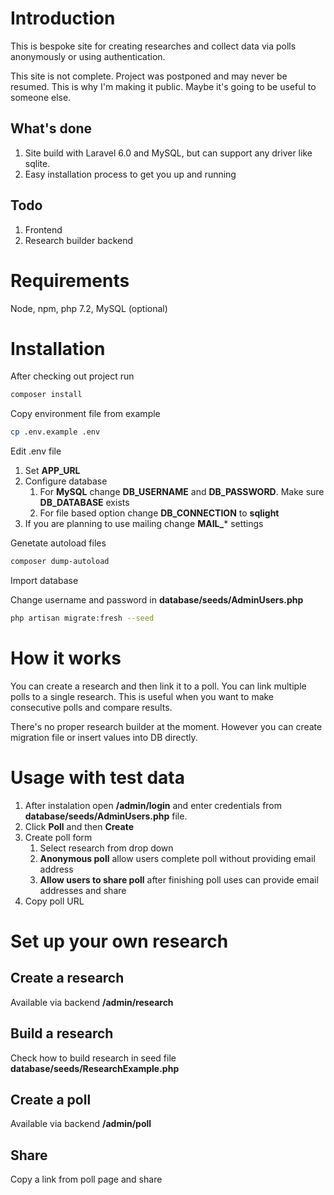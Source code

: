 # Introduction
This is bespoke site for creating researches and collect data via polls anonymously or using authentication.

This site is not complete. Project was postponed and may never be resumed. This is why I'm making it public. Maybe it's going to be useful to someone else.

## What's done
1. Site build with Laravel 6.0 and MySQL, but can support any driver like sqlite.
2. Easy installation process to get you up and running

## Todo
1. Frontend
2. Research builder backend

# Requirements
Node, npm, php 7.2, MySQL (optional)

# Installation

After checking out project run

```bash
composer install
``` 

Copy environment file from example

```bash
cp .env.example .env
``` 

Edit .env file

1. Set **APP_URL**
2. Configure database
	1. For **MySQL** change **DB_USERNAME** and **DB_PASSWORD**. Make sure **DB_DATABASE** exists
	2. For file based option change **DB_CONNECTION** to **sqlight**
3. If you are planning to use mailing change **MAIL_*** settings

Genetate autoload files

```bash
composer dump-autoload
```

Import database

Change username and password in **database/seeds/AdminUsers.php**

```bash
php artisan migrate:fresh --seed
```

# How it works

You can create a research and then link it to a poll. You can link multiple polls to a single research. This is useful when you want to make consecutive polls and compare results.

There's no proper research builder at the moment. However you can create migration file or insert values into DB directly.

# Usage with test data

1. After instalation open **/admin/login** and enter credentials from **database/seeds/AdminUsers.php** file.
2. Click **Poll** and then **Create**
3. Create poll form
    1. Select research from drop down
    2. **Anonymous poll** allow users complete poll without providing email address
    3. **Allow users to share poll** after finishing poll uses can provide email addresses and share
4. Copy poll URL

# Set up your own research

## Create a research

Available via backend **/admin/research**

## Build a research

Check how to build research in seed file
**database/seeds/ResearchExample.php**

## Create a poll

Available via backend **/admin/poll**

## Share

Copy a link from poll page and share
